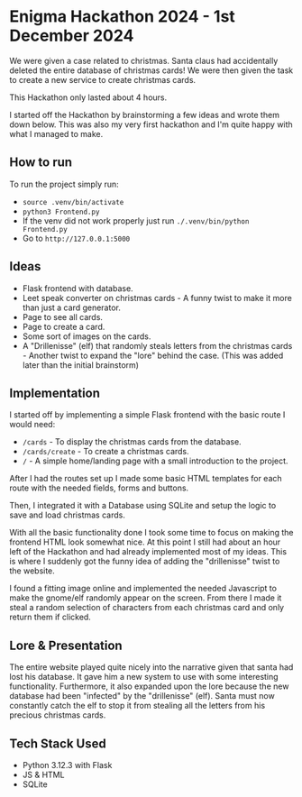 # Enigma Hackathon 2024 - 1st December 2024
We were given a case related to christmas. Santa claus had accidentally deleted the entire database of christmas cards!
We were then given the task to create a new service to create christmas cards.

This Hackathon only lasted about 4 hours.

I started off the Hackathon by brainstorming a few ideas and wrote them down below. This was also my very first hackathon and I'm quite happy with what I managed to make.

## How to run
To run the project simply run:
* `source .venv/bin/activate`
* `python3 Frontend.py`
* If the venv did not work properly just run `./.venv/bin/python Frontend.py`
* Go to `http://127.0.0.1:5000`

## Ideas
* Flask frontend with database.
* Leet speak converter on christmas cards - A funny twist to make it more than just a card generator.
* Page to see all cards.
* Page to create a card.
* Some sort of images on the cards.
* A "Drillenisse" (elf) that randomly steals letters from the christmas cards - Another twist to expand the "lore" behind the case. (This was added later than the initial brainstorm)

## Implementation
I started off by implementing a simple Flask frontend with the basic route I would need:
* `/cards` - To display the christmas cards from the database.
* `/cards/create` - To create a christmas cards.
* `/` - A simple home/landing page with a small introduction to the project.

After I had the routes set up I made some basic HTML templates for each route with the needed fields, forms  and buttons.

Then, I integrated it with a Database using SQLite and setup the logic to save and load christmas cards.

With all the basic functionality done I took some time to focus on making the frontend HTML look somewhat nice.
At this point I still had about an hour left of the Hackathon and had already implemented most of my ideas.
This is where I suddenly got the funny idea of adding the "drillenisse" twist to the website.

I found a fitting image online and implemented the needed Javascript to make the gnome/elf randomly appear on the screen.
From there I made it steal a random selection of characters from each christmas card and only return them if clicked.

## Lore & Presentation
The entire website played quite nicely into the narrative given that santa had lost his database. It gave him a new system to use with some interesting functionality. Furthermore, it also expanded upon the lore because the new database had been "infected" by the "drillenisse" (elf). Santa must now constantly catch the elf to stop it from stealing all the letters from his precious christmas cards.


## Tech Stack Used
* Python 3.12.3 with Flask
* JS & HTML
* SQLite
